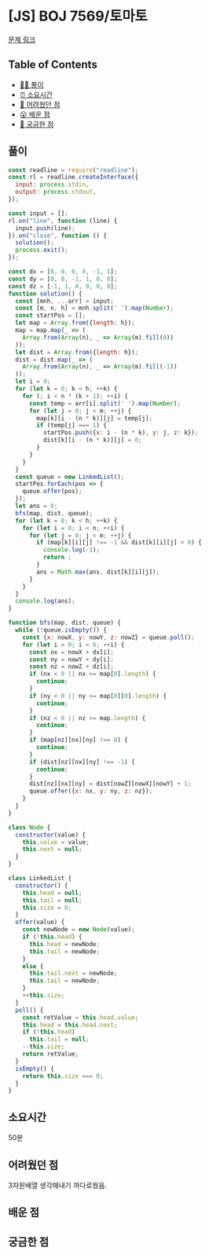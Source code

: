 # [JS] BOJ 7569/토마토

[문제 링크](https://www.acmicpc.net/problem/7569)

<!-- 제목으로 다음과 같은 내용으로 작성해주세요 ! -->
<!-- 📕 백준 : BOJ 문제번호/문제제목 e.g. BOJ 2577/숫자의 개수 -->
<!-- 📗 프로그래머스 : PRO 문제번호/문제제목 e.g. PRO 120812/최빈값 구하기 -->
<!-- 백준허브를 사용하시면 프로그래머스의 문제번호도 확인하실 수 있습니다 -->

## Table of Contents

- [✍🏻 풀이](#풀이)
- [⏰ 소요시간](#소요시간)
- [🫠 어려웠던 점](#어려웠던-점)
- [😮 배운 점](#배운-점)
- [🤔 궁금한 점](#궁금한-점)

## 풀이

<!-- ```옆에 사용하는 언어를 기입하세요 e.g. javascript, python -->

```javascript
const readline = require("readline");
const rl = readline.createInterface({
  input: process.stdin,
  output: process.stdout,
});

const input = [];
rl.on("line", function (line) {
  input.push(line);
}).on("close", function () {
  solution();
  process.exit();
});

const dx = [0, 0, 0, 0, -1, 1];
const dy = [0, 0, -1, 1, 0, 0];
const dz = [-1, 1, 0, 0, 0, 0];
function solution() {
  const [mnh, ...arr] = input;
  const [m, n, h] = mnh.split(' ').map(Number);
  const startPos = [];
  let map = Array.from({length: h});
  map = map.map(_ => (
    Array.from(Array(n), _ => Array(m).fill(0))
  ));
  let dist = Array.from({length: h});
  dist = dist.map(_ => (
    Array.from(Array(n), _ => Array(m).fill(-1))
  ));
  let i = 0;
  for (let k = 0; k < h; ++k) {
    for (; i < n * (k + 1); ++i) {
      const temp = arr[i].split(' ').map(Number);
      for (let j = 0; j < m; ++j) {
        map[k][i - (n * k)][j] = temp[j];
        if (temp[j] === 1) {
          startPos.push({x: i - (n * k), y: j, z: k});
          dist[k][i - (n * k)][j] = 0;
        }
      }
    }
  }
  const queue = new LinkedList();
  startPos.forEach(pos => {
    queue.offer(pos);
  });
  let ans = 0;
  bfs(map, dist, queue);
  for (let k = 0; k < h; ++k) {
    for (let i = 0; i < n; ++i) {
      for (let j = 0; j < m; ++j) {
        if (map[k][i][j] !== -1 && dist[k][i][j] < 0) {
          console.log(-1);
          return ;
        }
        ans = Math.max(ans, dist[k][i][j]);
      }
    }
  }
  console.log(ans);
}

function bfs(map, dist, queue) {
  while (!queue.isEmpty()) {
    const {x: nowX, y: nowY, z: nowZ} = queue.poll();
    for (let i = 0; i < 6; ++i) {
      const nx = nowX + dx[i];
      const ny = nowY + dy[i];
      const nz = nowZ + dz[i];
      if (nx < 0 || nx >= map[0].length) {
        continue;
      }
      if (ny < 0 || ny >= map[0][0].length) {
        continue;
      }
      if (nz < 0 || nz >= map.length) {
        continue;
      }
      if (map[nz][nx][ny] !== 0) {
        continue;
      }
      if (dist[nz][nx][ny] !== -1) {
        continue;
      }
      dist[nz][nx][ny] = dist[nowZ][nowX][nowY] + 1;
      queue.offer({x: nx, y: ny, z: nz});
    }
  }
}

class Node {
  constructor(value) {
    this.value = value;
    this.next = null;
  }
}

class LinkedList {
  constructor() {
    this.head = null;
    this.tail = null;
    this.size = 0;
  }
  offer(value) {
    const newNode = new Node(value);
    if (!this.head) {
      this.head = newNode;
      this.tail = newNode;
    }
    else {
      this.tail.next = newNode;
      this.tail = newNode;
    }
    ++this.size;
  }
  poll() {
    const retValue = this.head.value;
    this.head = this.head.next;
    if (!this.head)
      this.tail = null;
    --this.size;
    return retValue;
  }
  isEmpty() {
    return this.size === 0;
  }
}
```
## 소요시간
50분

## 어려웠던 점
3차원배열 생각해내기 까다로웠음.

## 배운 점

## 궁금한 점
